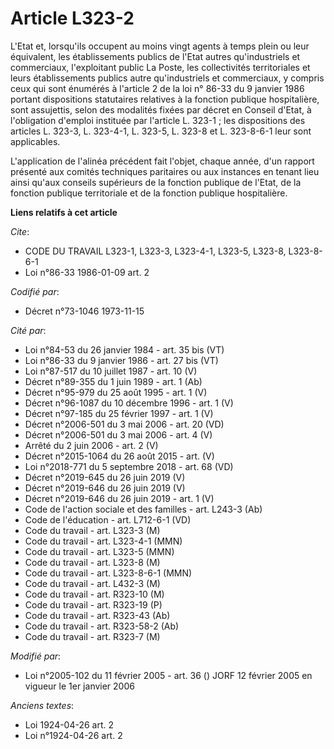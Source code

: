 # Article L323-2

L'Etat et, lorsqu'ils occupent au moins vingt agents à temps plein ou leur équivalent, les établissements publics de l'Etat
autres qu'industriels et commerciaux, l'exploitant public La Poste, les collectivités territoriales et leurs établissements
publics autre qu'industriels et commerciaux, y compris ceux qui sont énumérés à l'article 2 de la loi n° 86-33 du 9 janvier
1986 portant dispositions statutaires relatives à la fonction publique hospitalière, sont assujettis, selon des modalités
fixées par décret en Conseil d'Etat, à l'obligation d'emploi instituée par l'article L. 323-1 ; les dispositions des articles
L. 323-3, L. 323-4-1, L. 323-5, L. 323-8 et L. 323-8-6-1 leur sont applicables.

L'application de l'alinéa précédent fait l'objet, chaque année, d'un rapport présenté aux comités techniques paritaires ou
aux instances en tenant lieu ainsi qu'aux conseils supérieurs de la fonction publique de l'Etat, de la fonction publique
territoriale et de la fonction publique hospitalière.

**Liens relatifs à cet article**

_Cite_:

  - CODE DU TRAVAIL L323-1, L323-3, L323-4-1, L323-5, L323-8, L323-8-6-1
  - Loi n°86-33 1986-01-09 art. 2

_Codifié par_:

  - Décret n°73-1046 1973-11-15

_Cité par_:

  - Loi n°84-53 du 26 janvier 1984 - art. 35 bis (VT)
  - Loi n°86-33 du 9 janvier 1986 - art. 27 bis (VT)
  - Loi n°87-517 du 10 juillet 1987 - art. 10 (V)
  - Décret n°89-355 du 1 juin 1989 - art. 1 (Ab)
  - Décret n°95-979 du 25 août 1995 - art. 1 (V)
  - Décret n°96-1087 du 10 décembre 1996 - art. 1 (V)
  - Décret n°97-185 du 25 février 1997 - art. 1 (V)
  - Décret n°2006-501 du 3 mai 2006 - art. 20 (VD)
  - Décret n°2006-501 du 3 mai 2006 - art. 4 (V)
  - Arrêté du 2 juin 2006 - art. 2 (V)
  - Décret n°2015-1064 du 26 août 2015 - art. (V)
  - Loi n°2018-771 du 5 septembre 2018 - art. 68 (VD)
  - Décret n°2019-645 du 26 juin 2019 (V)
  - Décret n°2019-646 du 26 juin 2019 (V)
  - Décret n°2019-646 du 26 juin 2019 - art. 1 (V)
  - Code de l'action sociale et des familles - art. L243-3 (Ab)
  - Code de l'éducation - art. L712-6-1 (VD)
  - Code du travail - art. L323-3 (M)
  - Code du travail - art. L323-4-1 (MMN)
  - Code du travail - art. L323-5 (MMN)
  - Code du travail - art. L323-8 (M)
  - Code du travail - art. L323-8-6-1 (MMN)
  - Code du travail - art. L432-3 (M)
  - Code du travail - art. R323-10 (M)
  - Code du travail - art. R323-19 (P)
  - Code du travail - art. R323-43 (Ab)
  - Code du travail - art. R323-58-2 (Ab)
  - Code du travail - art. R323-7 (M)

_Modifié par_:

  - Loi n°2005-102 du 11 février 2005 - art. 36 () JORF 12 février 2005 en vigueur le 1er janvier 2006

_Anciens textes_:

  - Loi  1924-04-26 art. 2
  - Loi n°1924-04-26 art. 2
